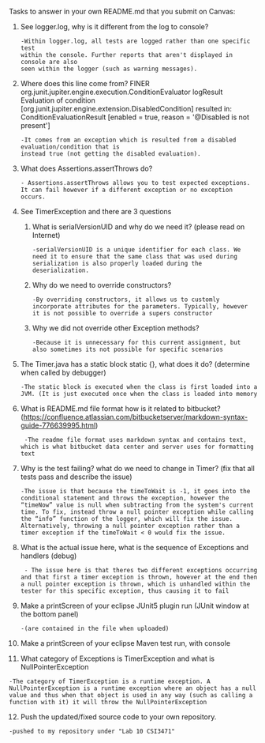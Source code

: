 Tasks to answer in your own README.md that you submit on Canvas:

1.  See logger.log, why is it different from the log to console?

        -Within logger.log, all tests are logged rather than one specific test 
        within the console. Further reports that aren't displayed in console are also
        seen within the logger (such as warning messages).

2.  Where does this line come from? FINER org.junit.jupiter.engine.execution.ConditionEvaluator logResult Evaluation of condition [org.junit.jupiter.engine.extension.DisabledCondition] resulted in: ConditionEvaluationResult [enabled = true, reason = '@Disabled is not present']

        -It comes from an exception which is resulted from a disabled evaluation/condition that is
        instead true (not getting the disabled evaluation).

3.  What does Assertions.assertThrows do?

        - Assertions.assertThrows allows you to test expected exceptions. It can fail however if a different exception or no exception occurs.

4.  See TimerException and there are 3 questions
    1.  What is serialVersionUID and why do we need it? (please read on Internet)
    
            -serialVersionUID is a unique identifier for each class. We need it to ensure that the same class that was used during serialization is also properly loaded during the deserialization.
    2.  Why do we need to override constructors?
    
            -By overriding constructors, it allows us to customly incorporate attributes for the parameters. Typically, however it is not possible to override a supers constructor
    
    3.  Why we did not override other Exception methods?	
    
            -Because it is unnecessary for this current assignment, but also sometimes its not possible for specific scenarios
    
5.  The Timer.java has a static block static {}, what does it do? (determine when called by debugger)

        -The static block is executed when the class is first loaded into a JVM. (It is just executed once when the class is loaded into memory

6.  What is README.md file format how is it related to bitbucket? (https://confluence.atlassian.com/bitbucketserver/markdown-syntax-guide-776639995.html)

         -The readme file format uses markdown syntax and contains text, which is what bitbucket data center and server uses for formatting text

7.  Why is the test failing? what do we need to change in Timer? (fix that all tests pass and describe the issue)

        -The issue is that because the timeToWait is -1, it goes into the conditional statement and throws the exception, however the “timeNow” value is null when subtracting from the system's current time. To fix, instead throw a null pointer exception while calling the “info” function of the logger, which will fix the issue. Alternatively, throwing a null pointer exception rather than a timer exception if the timeToWait < 0 would fix the issue.
        
8.  What is the actual issue here, what is the sequence of Exceptions and handlers (debug)

         - The issue here is that theres two different exceptions occurring and that first a timer exception is thrown, however at the end then a null pointer exception is thrown, which is unhandled within the tester for this specific exception, thus causing it to fail

9.  Make a printScreen of your eclipse JUnit5 plugin run (JUnit window at the bottom panel) 
                   
        -(are contained in the file when uploaded)
10.  Make a printScreen of your eclipse Maven test run, with console
11.  What category of Exceptions is TimerException and what is NullPointerException

    -The category of TimerException is a runtime exception. A NullPointerException is a runtime exception where an object has a null value and thus when that object is used in any way (such as calling a function with it) it will throw the NullPointerException

12.  Push the updated/fixed source code to your own repository.

    -pushed to my repository under "Lab 10 CSI3471"
